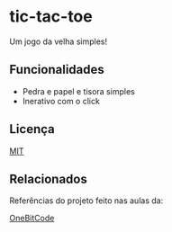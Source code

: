 
# tic-tac-toe

Um jogo da velha simples!


## Funcionalidades

- Pedra e papel e tisora simples
- Inerativo com o click


## Licença

[MIT](https://choosealicense.com/licenses/mit/)


## Relacionados

Referências do projeto feito nas aulas da:

[OneBitCode](https://www.onebitcode.com/?utm_campaign=OBC-C+|+E0-UNC+|+CAR+|+SCH+|+T1S-BRD+|+CPA+|+BR+|+2022-11-10+|+FULL+STACK+|+Branding&utm_content=onebitcode&utm_term=00+|+SCH+|+Keywords+|++Branding&&utm_medium=paid-traffic&utm_source=g&ltk_gcm=20126792132&ltk_gag=155881055264&ltk_gac=665307142693&ltk_gne=g&gad=1&gclid=CjwKCAjwnOipBhBQEiwACyGLuowpSxjO8DDhfmjlIUXWDJbtmYHNMHgl1smyMu8BglEQdiK68BvgohoCtW8QAvD_BwE)



